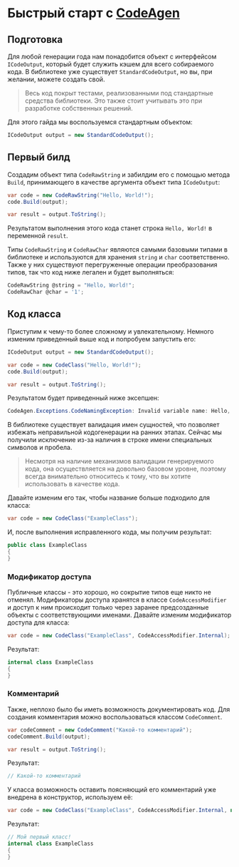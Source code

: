# Быстрый старт с <u>CodeAgen</u>

## Подготовка
Для любой генерации года нам понадобится объект с интерфейсом ```ICodeOutput```, который будет служить кэшем для всего собираемого кода. В библиотеке уже существует ```StandardCodeOutput```, но вы, при желании, можете создать свой. <p>
> Весь код покрыт тестами, реализованными под стандартные средства библиотеки. Это также стоит учитывать это при разработке собственных решений.

Для этого гайда мы воспользуемся стандартным объектом:
```c#
ICodeOutput output = new StandardCodeOutput();
```
## Первый билд
Создадим объект типа ```CodeRawString``` и забилдим его с помощью метода ```Build```, принимающего в качестве аргумента объект типа ```ICodeOutput```:
```c#
var code = new CodeRawString("Hello, World!");
code.Build(output);

var result = output.ToString();
```
Результатом выполнения этого кода станет строка ```Hello, World!``` в переменной ```result```.<p>
Типы ```CodeRawString``` и ```CodeRawChar``` являются самыми базовыми типами в библиотеке и используются для хранения ```string``` и ```char``` соответственно. Также у них существуют перегруженные операции преобразования типов, так что код ниже легален и будет выполняться:
```c#
CodeRawString @string = "Hello, World!";
CodeRawChar @char = '1';
```
## Код класса
Приступим к чему-то более сложному и увлекательному. Немного изменим приведенный выше код и попробуем запустить его:
```c#
ICodeOutput output = new StandardCodeOutput();

var code = new CodeClass("Hello, World!");
code.Build(output);

var result = output.ToString();
```
Результатом будет приведенный ниже эксепшен:
```c#
CodeAgen.Exceptions.CodeNamingException: Invalid variable name: Hello, World!
```
В библиотеке существует валидация имен сущностей, что позволяет избежать неправильной кодогенерации на ранних этапах. Сейчас мы получили исключение из-за наличия в строке имени специальных символов и пробела. 

>Несмотря на наличие механизмов валидации генерируемого кода, она осуществляется на довольно базовом уровне, поэтому всегда внимательно относитесь к тому, что вы хотите использовать в качестве кода.

Давайте изменим его так, чтобы название больше подходило для класса:
```c#
var code = new CodeClass("ExampleClass");
```
И, после выполнения исправленного кода, мы получим результат:
```c#
public class ExampleClass
{
}
```
### Модификатор доступа
Публичные классы - это хорошо, но сокрытие типов еще никто не отменял. Модификаторы доступа хранятся в классe ```CodeAccessModifier``` и доступ к ним происходит только через заранее предсозданные объекты с соответствующими именами. Давайте изменим модификатор доступа для класса:

```c#
var code = new CodeClass("ExampleClass", CodeAccessModifier.Internal);
```
Результат:
```c#
internal class ExampleClass
{
}
```
### Комментарий
Также, неплохо было бы иметь возможность документировать код. Для создания комментария можно воспользоваться классом ```CodeComment```.
```c#
var codeComment = new CodeComment("Какой-то комментарий");
codeComment.Build(output);

var result = output.ToString();
```
Результат:
```c#
// Какой-то комментарий
```

У класса возможность оставить поясняющий его комментарий уже внедрена в конструктор, используем её:
```c#
var code = new CodeClass("ExampleClass", CodeAccessModifier.Internal, new CodeComment("Мой первый класс!"));
```
Результат:
```c#
// Мой первый класс!
internal class ExampleClass
{
}
```